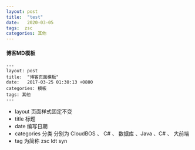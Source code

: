 ```yaml
---
layout: post
title:  "test"
date:   2020-03-05 
tags:  zsc
categories: 其他
---
```

#### 博客MD模板
```
---
layout: post
title:  "博客页面模板"
date:   2017-03-25 01:30:13 +0800
categories: 模板
tags: 其他
---

```

* layout 页面样式固定不变
* title 标题
* date 编写日期
* categories 分类 分别为 CloudBOS 、 C# 、 数据库 、Java 、C# 、 大前端
* tag 为简称 zsc ldt syn